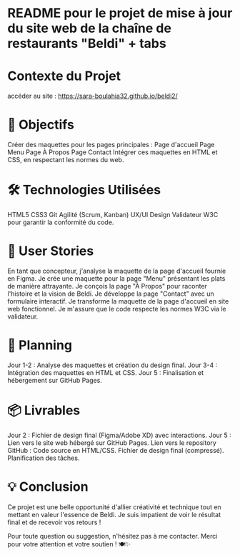 
# README pour le projet de mise à jour du site web de la chaîne de restaurants "Beldi" + tabs
#  Contexte du Projet
accéder au site : https://sara-boulahia32.github.io/beldi2/

# 🚀 Objectifs
Créer des maquettes pour les pages principales :
Page d'accueil
Page Menu
Page À Propos
Page Contact
Intégrer ces maquettes en HTML et CSS, en respectant les normes du web.
# 🛠️ Technologies Utilisées
HTML5
CSS3
Git
Agilité (Scrum, Kanban)
UX/UI Design
Validateur W3C pour garantir la conformité du code.
# 🎨 User Stories
En tant que concepteur, j'analyse la maquette de la page d'accueil fournie en Figma.
Je crée une maquette pour la page "Menu" présentant les plats de manière attrayante.
Je conçois la page "À Propos" pour raconter l'histoire et la vision de Beldi.
Je développe la page "Contact" avec un formulaire interactif.
Je transforme la maquette de la page d'accueil en site web fonctionnel.
Je m'assure que le code respecte les normes W3C via le validateur.
# 📅 Planning
Jour 1-2 : Analyse des maquettes et création du design final.
Jour 3-4 : Intégration des maquettes en HTML et CSS.
Jour 5 : Finalisation et hébergement sur GitHub Pages.
# 📦 Livrables
Jour 2 :
Fichier de design final (Figma/Adobe XD) avec interactions.
Jour 5 :
Lien vers le site web hébergé sur GitHub Pages.
Lien vers le repository GitHub :
Code source en HTML/CSS.
Fichier de design final (compressé).
Planification des tâches.

# 💡 Conclusion
Ce projet est une belle opportunité d'allier créativité et technique tout en mettant en valeur l'essence de Beldi. Je suis impatient de voir le résultat final et de recevoir vos retours !

Pour toute question ou suggestion, n'hésitez pas à me contacter. Merci pour votre attention et votre soutien ! 🍽️✨
